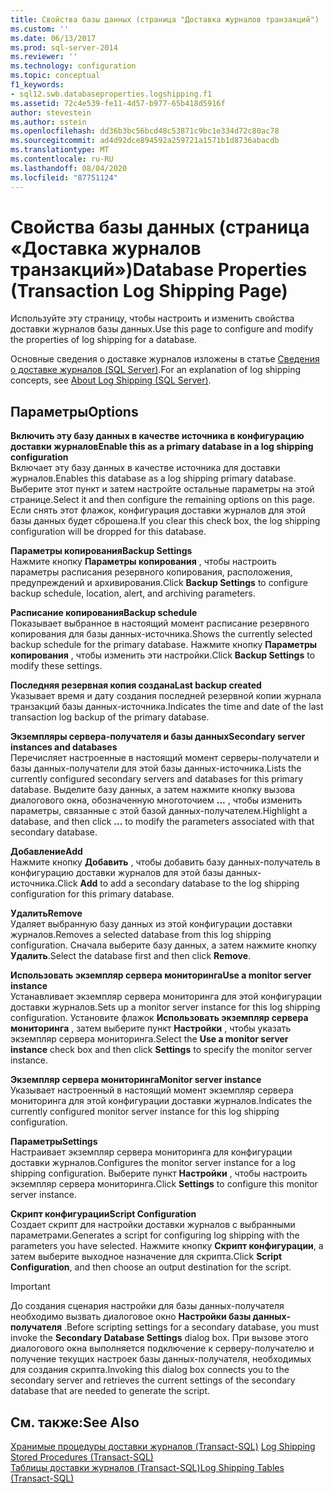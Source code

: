 ```yaml
---
title: Свойства базы данных (страница "Доставка журналов транзакций") | Документация Майкрософт
ms.custom: ''
ms.date: 06/13/2017
ms.prod: sql-server-2014
ms.reviewer: ''
ms.technology: configuration
ms.topic: conceptual
f1_keywords:
- sql12.swb.databaseproperties.logshipping.f1
ms.assetid: 72c4e539-fe11-4d57-b977-65b418d5916f
author: stevestein
ms.author: sstein
ms.openlocfilehash: dd36b3bc56bcd48c53871c9bc1e334d72c80ac78
ms.sourcegitcommit: ad4d92dce894592a259721a1571b1d8736abacdb
ms.translationtype: MT
ms.contentlocale: ru-RU
ms.lasthandoff: 08/04/2020
ms.locfileid: "87751124"
---
```

# <a name="database-properties-transaction-log-shipping-page"></a><span data-ttu-id="4dded-102">Свойства базы данных (страница «Доставка журналов транзакций»)</span><span class="sxs-lookup"><span data-stu-id="4dded-102">Database Properties (Transaction Log Shipping Page)</span></span>
  <span data-ttu-id="4dded-103">Используйте эту страницу, чтобы настроить и изменить свойства доставки журналов базы данных.</span><span class="sxs-lookup"><span data-stu-id="4dded-103">Use this page to configure and modify the properties of log shipping for a database.</span></span>  
  
 <span data-ttu-id="4dded-104">Основные сведения о доставке журналов изложены в статье [Сведения о доставке журналов (SQL Server)](../../database-engine/log-shipping/about-log-shipping-sql-server.md).</span><span class="sxs-lookup"><span data-stu-id="4dded-104">For an explanation of log shipping concepts, see [About Log Shipping &#40;SQL Server&#41;](../../database-engine/log-shipping/about-log-shipping-sql-server.md).</span></span>  
  
## <a name="options"></a><span data-ttu-id="4dded-105">Параметры</span><span class="sxs-lookup"><span data-stu-id="4dded-105">Options</span></span>  
 <span data-ttu-id="4dded-106">**Включить эту базу данных в качестве источника в конфигурацию доставки журналов**</span><span class="sxs-lookup"><span data-stu-id="4dded-106">**Enable this as a primary database in a log shipping configuration**</span></span>  
 <span data-ttu-id="4dded-107">Включает эту базу данных в качестве источника для доставки журналов.</span><span class="sxs-lookup"><span data-stu-id="4dded-107">Enables this database as a log shipping primary database.</span></span> <span data-ttu-id="4dded-108">Выберите этот пункт и затем настройте остальные параметры на этой странице.</span><span class="sxs-lookup"><span data-stu-id="4dded-108">Select it and then configure the remaining options on this page.</span></span> <span data-ttu-id="4dded-109">Если снять этот флажок, конфигурация доставки журналов для этой базы данных будет сброшена.</span><span class="sxs-lookup"><span data-stu-id="4dded-109">If you clear this check box, the log shipping configuration will be dropped for this database.</span></span>  
  
 <span data-ttu-id="4dded-110">**Параметры копирования**</span><span class="sxs-lookup"><span data-stu-id="4dded-110">**Backup Settings**</span></span>  
 <span data-ttu-id="4dded-111">Нажмите кнопку **Параметры копирования** , чтобы настроить параметры расписания резервного копирования, расположения, предупреждений и архивирования.</span><span class="sxs-lookup"><span data-stu-id="4dded-111">Click **Backup Settings** to configure backup schedule, location, alert, and archiving parameters.</span></span>  
  
 <span data-ttu-id="4dded-112">**Расписание копирования**</span><span class="sxs-lookup"><span data-stu-id="4dded-112">**Backup schedule**</span></span>  
 <span data-ttu-id="4dded-113">Показывает выбранное в настоящий момент расписание резервного копирования для базы данных-источника.</span><span class="sxs-lookup"><span data-stu-id="4dded-113">Shows the currently selected backup schedule for the primary database.</span></span> <span data-ttu-id="4dded-114">Нажмите кнопку **Параметры копирования** , чтобы изменить эти настройки.</span><span class="sxs-lookup"><span data-stu-id="4dded-114">Click **Backup Settings** to modify these settings.</span></span>  
  
 <span data-ttu-id="4dded-115">**Последняя резервная копия создана**</span><span class="sxs-lookup"><span data-stu-id="4dded-115">**Last backup created**</span></span>  
 <span data-ttu-id="4dded-116">Указывает время и дату создания последней резервной копии журнала транзакций базы данных-источника.</span><span class="sxs-lookup"><span data-stu-id="4dded-116">Indicates the time and date of the last transaction log backup of the primary database.</span></span>  
  
 <span data-ttu-id="4dded-117">**Экземпляры сервера-получателя и базы данных**</span><span class="sxs-lookup"><span data-stu-id="4dded-117">**Secondary server instances and databases**</span></span>  
 <span data-ttu-id="4dded-118">Перечисляет настроенные в настоящий момент серверы-получатели и базы данных-получатели для этой базы данных-источника.</span><span class="sxs-lookup"><span data-stu-id="4dded-118">Lists the currently configured secondary servers and databases for this primary database.</span></span> <span data-ttu-id="4dded-119">Выделите базу данных, а затем нажмите кнопку вызова диалогового окна, обозначенную многоточием **...** , чтобы изменить параметры, связанные с этой базой данных-получателем.</span><span class="sxs-lookup"><span data-stu-id="4dded-119">Highlight a database, and then click **...** to modify the parameters associated with that secondary database.</span></span>  
  
 <span data-ttu-id="4dded-120">**Добавление**</span><span class="sxs-lookup"><span data-stu-id="4dded-120">**Add**</span></span>  
 <span data-ttu-id="4dded-121">Нажмите кнопку **Добавить** , чтобы добавить базу данных-получатель в конфигурацию доставки журналов для этой базы данных-источника.</span><span class="sxs-lookup"><span data-stu-id="4dded-121">Click **Add** to add a secondary database to the log shipping configuration for this primary database.</span></span>  
  
 <span data-ttu-id="4dded-122">**Удалить**</span><span class="sxs-lookup"><span data-stu-id="4dded-122">**Remove**</span></span>  
 <span data-ttu-id="4dded-123">Удаляет выбранную базу данных из этой конфигурации доставки журналов.</span><span class="sxs-lookup"><span data-stu-id="4dded-123">Removes a selected database from this log shipping configuration.</span></span> <span data-ttu-id="4dded-124">Сначала выберите базу данных, а затем нажмите кнопку **Удалить**.</span><span class="sxs-lookup"><span data-stu-id="4dded-124">Select the database first and then click **Remove**.</span></span>  
  
 <span data-ttu-id="4dded-125">**Использовать экземпляр сервера мониторинга**</span><span class="sxs-lookup"><span data-stu-id="4dded-125">**Use a monitor server instance**</span></span>  
 <span data-ttu-id="4dded-126">Устанавливает экземпляр сервера мониторинга для этой конфигурации доставки журналов.</span><span class="sxs-lookup"><span data-stu-id="4dded-126">Sets up a monitor server instance for this log shipping configuration.</span></span> <span data-ttu-id="4dded-127">Установите флажок **Использовать экземпляр сервера мониторинга** , затем выберите пункт **Настройки** , чтобы указать экземпляр сервера мониторинга.</span><span class="sxs-lookup"><span data-stu-id="4dded-127">Select the **Use a monitor server instance** check box and then click **Settings** to specify the monitor server instance.</span></span>  
  
 <span data-ttu-id="4dded-128">**Экземпляр сервера мониторинга**</span><span class="sxs-lookup"><span data-stu-id="4dded-128">**Monitor server instance**</span></span>  
 <span data-ttu-id="4dded-129">Указывает настроенный в настоящий момент экземпляр сервера мониторинга для этой конфигурации доставки журналов.</span><span class="sxs-lookup"><span data-stu-id="4dded-129">Indicates the currently configured monitor server instance for this log shipping configuration.</span></span>  
  
 <span data-ttu-id="4dded-130">**Параметры**</span><span class="sxs-lookup"><span data-stu-id="4dded-130">**Settings**</span></span>  
 <span data-ttu-id="4dded-131">Настраивает экземпляр сервера мониторинга для конфигурации доставки журналов.</span><span class="sxs-lookup"><span data-stu-id="4dded-131">Configures the monitor server instance for a log shipping configuration.</span></span> <span data-ttu-id="4dded-132">Выберите пункт **Настройки** , чтобы настроить экземпляр сервера мониторинга.</span><span class="sxs-lookup"><span data-stu-id="4dded-132">Click **Settings** to configure this monitor server instance.</span></span>  
  
 <span data-ttu-id="4dded-133">**Скрипт конфигурации**</span><span class="sxs-lookup"><span data-stu-id="4dded-133">**Script Configuration**</span></span>  
 <span data-ttu-id="4dded-134">Создает скрипт для настройки доставки журналов с выбранными параметрами.</span><span class="sxs-lookup"><span data-stu-id="4dded-134">Generates a script for configuring log shipping with the parameters you have selected.</span></span> <span data-ttu-id="4dded-135">Нажмите кнопку **Скрипт конфигурации**, а затем выберите выходное назначение для скрипта.</span><span class="sxs-lookup"><span data-stu-id="4dded-135">Click **Script Configuration**, and then choose an output destination for the script.</span></span>  
  
> [!IMPORTANT]  
>  <span data-ttu-id="4dded-136">До создания сценария настройки для базы данных-получателя необходимо вызвать диалоговое окно **Настройки базы данных-получателя** .</span><span class="sxs-lookup"><span data-stu-id="4dded-136">Before scripting settings for a secondary database, you must invoke the **Secondary Database Settings** dialog box.</span></span> <span data-ttu-id="4dded-137">При вызове этого диалогового окна выполняется подключение к серверу-получателю и получение текущих настроек базы данных-получателя, необходимых для создания скрипта.</span><span class="sxs-lookup"><span data-stu-id="4dded-137">Invoking this dialog box connects you to the secondary server and retrieves the current settings of the secondary database that are needed to generate the script.</span></span>  
  
## <a name="see-also"></a><span data-ttu-id="4dded-138">См. также:</span><span class="sxs-lookup"><span data-stu-id="4dded-138">See Also</span></span>  
 <span data-ttu-id="4dded-139">[Хранимые процедуры доставки журналов (Transact-SQL)](/sql/relational-databases/system-stored-procedures/log-shipping-stored-procedures-transact-sql) </span><span class="sxs-lookup"><span data-stu-id="4dded-139">[Log Shipping Stored Procedures &#40;Transact-SQL&#41;](/sql/relational-databases/system-stored-procedures/log-shipping-stored-procedures-transact-sql) </span></span>  
 [<span data-ttu-id="4dded-140">Таблицы доставки журналов (Transact-SQL)</span><span class="sxs-lookup"><span data-stu-id="4dded-140">Log Shipping Tables &#40;Transact-SQL&#41;</span></span>](/sql/relational-databases/system-tables/log-shipping-tables-transact-sql)  
  
  

